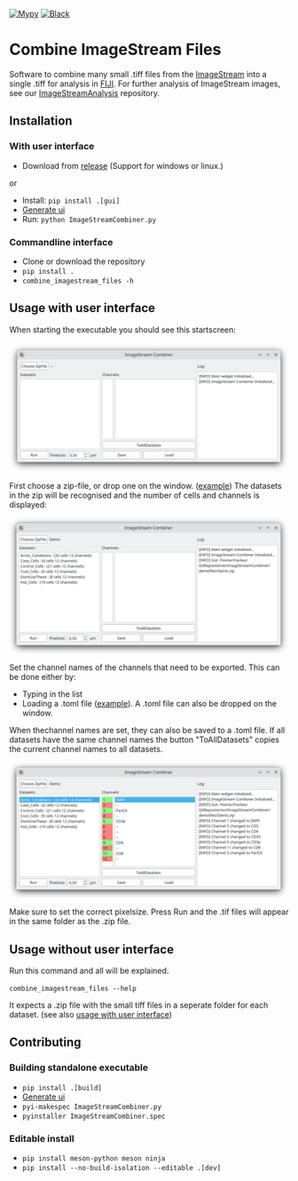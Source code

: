 [![Mypy](https://github.com/BioImaging-NKI/ImageStreamCombiner/actions/workflows/mypy.yml/badge.svg)](https://github.com/BioImaging-NKI/ImageStreamCombiner/actions/workflows/mypy.yml)
[![Black](https://github.com/BioImaging-NKI/ImageStreamCombiner/actions/workflows/black.yml/badge.svg)](https://github.com/BioImaging-NKI/ImageStreamCombiner/actions/workflows/black.yml)
# Combine ImageStream Files
Software to combine many small .tiff files from the [ImageStream](https://cytekbio.com/pages/imagestream) into a single .tiff for analysis in [FIJI](https://fiji.sc/). For further analysis of ImageStream images, see our [ImageStreamAnalysis](https://github.com/BioImaging-NKI/ImageStreamAnalysis) repository.
## Installation
### With user interface
* Download from [release](https://github.com/BioImaging-NKI/ImageStreamCombiner/releases) (Support for windows or linux.)

or


* Install: `pip install .[gui]`
* [Generate ui](/ui)
* Run: `python ImageStreamCombiner.py`

### Commandline interface
* Clone or download the repository
* `pip install .`
* `combine_imagestream_files -h`

## Usage with user interface
When starting the executable you should see this startscreen:

<img src="images/StartScreen.png" width="640">

First choose a zip-file, or drop one on the window. ([example](demofiles/Demo.zip)) The datasets in the zip will be recognised and the number of cells and channels is displayed:

<img src="images/DemoLoadedScreen.png" width="640">

Set the channel names of the channels that need to be exported. This can be done either by:
* Typing in the list
* Loading a .toml file ([example](demofiles/Arctic_Conditions.toml)). A .toml file can also be dropped on the window.

When thechannel names are set, they can also be saved to a .toml file. If all datasets have the same channel names the button "ToAllDatasets" copies the current channel names to all datasets.

<img src="images/ChannelsSet.png" width="640">

Make sure to set the correct pixelsize. Press Run and the .tif files will appear in the same folder as the .zip file.

## Usage without user interface
Run this command and all will be explained.

`combine_imagestream_files --help`

It expects a .zip file with the small tiff files in a seperate folder for each dataset. (see also [usage with user interface](#usage-with-user-interface)) 


## Contributing
### Building standalone executable
* `pip install .[build]`
* [Generate ui](/ui)
* `pyi-makespec ImageStreamCombiner.py`
* `pyinstaller ImageStreamCombiner.spec`

### Editable install
* `pip install meson-python meson ninja`
* `pip install --no-build-isolation --editable .[dev]`
